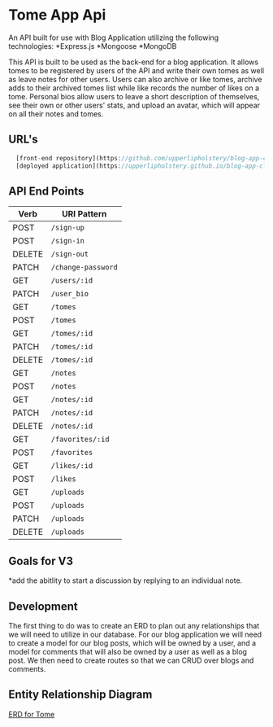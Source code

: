 # Tome App Api

An API built for use with <blog-app-client> Blog Application utilizing the following technologies:
*Express.js
*Mongoose
*MongoDB  

This API is built to be used as the back-end for a blog application. It allows tomes to be registered by users of the API and write their own tomes as well as leave notes for other users. Users can also archive or like tomes, archive adds to their archived tomes list while like records the number of likes on a tome. Personal bios allow users to leave a short description of themselves, see their own or other users' stats, and upload an avatar, which will appear on all their notes and tomes.

## URL's

```js
  [front-end repository](https://github.com/upperlipholstery/blog-app-client)
  [deployed application](https://upperlipholstery.github.io/blog-app-client/)
```

## API End Points

| Verb   | URI Pattern            |
|--------|------------------------|
| POST   | `/sign-up`             |
| POST   | `/sign-in`             |
| DELETE | `/sign-out`            |
| PATCH  | `/change-password`     |
| GET    | `/users/:id`           |
| PATCH  | `/user_bio`            |
| GET    | `/tomes`               |
| POST   | `/tomes`               |
| GET    | `/tomes/:id`           |
| PATCH  | `/tomes/:id`           |
| DELETE | `/tomes/:id`           |
| GET    | `/notes`               |
| POST   | `/notes`               |
| GET    | `/notes/:id`           |
| PATCH  | `/notes/:id`           |
| DELETE | `/notes/:id`           |
| GET    | `/favorites/:id`       |
| POST   | `/favorites`           |
| GET    | `/likes/:id`           |
| POST   | `/likes`               |
| GET    | `/uploads`             |
| POST   | `/uploads`             |
| PATCH  | `/uploads`             |
| DELETE | `/uploads`             |


## Goals for V3
*add the abitlity to start a discussion by replying to an individual note.


## Development
  The first thing to do was to create an ERD to plan out any relationships that we will need to utilize in our database.
  For our blog application we will need to create a model for our blog posts, which will be owned by a user, and a model for comments that will also be owned by a user as well as a blog post. We then need to create routes so that we can CRUD over blogs and comments.

## Entity Relationship Diagram

[ERD for Tome](./TOME_ERD.png)
